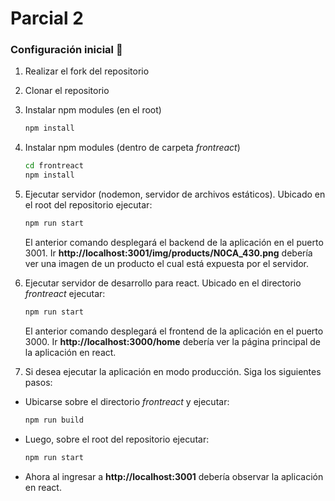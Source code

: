 # Parcial 2

### Configuración inicial 🔧

1. Realizar el fork del repositorio

2. Clonar el repositorio

3. Instalar npm modules (en el root)

   ```bash
   npm install
   ```

4. Instalar npm modules (dentro de carpeta _frontreact_)

   ```bash
   cd frontreact
   npm install
   ```

5. Ejecutar servidor (nodemon, servidor de archivos estáticos). Ubicado en el root del repositorio ejecutar:

   ```bash
   npm run start
   ```

   El anterior comando desplegará el backend de la aplicación en el puerto 3001. Ir **http://localhost:3001/img/products/N0CA_430.png** debería ver una imagen de un producto el cual está expuesta por el servidor.

6. Ejecutar servidor de desarrollo para react. Ubicado en el directorio _frontreact_ ejecutar:

   ```bash
   npm run start
   ```

   El anterior comando desplegará el frontend de la aplicación en el puerto 3000. Ir **http://localhost:3000/home** debería ver la página principal de la aplicación en react.

7. Si desea ejecutar la aplicación en modo producción. Siga los siguientes pasos:

- Ubicarse sobre el directorio _frontreact_ y ejecutar:
  ```bash
  npm run build
  ```
- Luego, sobre el root del repositorio ejecutar:
  ```bash
  npm run start
  ```
- Ahora al ingresar a **http://localhost:3001** debería observar la aplicación en react.